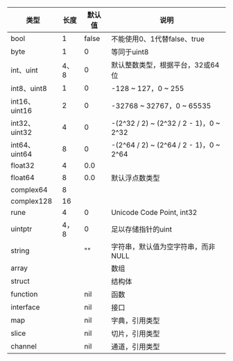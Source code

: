 | 类型          | 长度 | 默认值 | 说明                                   |
| ------------- | ---- | ------ | -------------------------------------- |
| bool          | 1    | false  | 不能使用0、1代替false、true            |
| byte          | 1    | 0      | 等同于uint8                            |
| int、uint     | 4、8 | 0      | 默认整数类型，根据平台，32或64位       |
| int8、uint8   | 1    | 0      | -128 ~ 127，0 ~ 255                    |
| int16、uint16 | 2    | 0      | -32768 ~ 32767，0 ~ 65535              |
| int32、uint32 | 4    | 0      | -(2^32 / 2) ~ (2^32 / 2 - 1)，0 ~ 2^32 |
| int64、uint64 | 8    | 0      | -(2^64 / 2) ~ (2^64 / 2 - 1)，0 ~ 2^64 |
| float32       | 4    | 0.0    |                                        |
| float64       | 8    | 0.0    | 默认浮点数类型                         |
| complex64     | 8    |        |                                        |
| complex128    | 16   |        |                                        |
| rune          | 4    | 0      | Unicode Code Point, int32              |
| uintptr       | 4，8 | 0      | 足以存储指针的uint                     |
| string        |      | ""     | 字符串，默认值为空字符串，而非NULL     |
| array         |      |        | 数组                                   |
| struct        |      |        | 结构体                                 |
| function      |      | nil    | 函数                                   |
| interface     |      | nil    | 接口                                   |
| map           |      | nil    | 字典，引用类型                         |
| slice         |      | nil    | 切片，引用类型                         |
| channel       |      | nil    | 通道，引用类型                         |